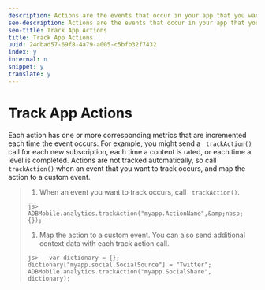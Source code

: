 ```yaml
---
description: Actions are the events that occur in your app that you want to measure.
seo-description: Actions are the events that occur in your app that you want to measure.
seo-title: Track App Actions
title: Track App Actions
uuid: 24dbad57-69f8-4a79-a005-c5bfb32f7432
index: y
internal: n
snippet: y
translate: y
---
```


# Track App Actions

Each action has one or more corresponding metrics that are incremented each time the event occurs. For example, you might send a ` trackAction()` call for each new subscription, each time a content is rated, or each time a level is completed. Actions are not tracked automatically, so call ` trackAction()` when an event that you want to track occurs, and map the action to a custom event. 

>1. When an event you want to track occurs, call ` trackAction()`.
>
>   ```
>   js>   ADBMobile.analytics.trackAction("myapp.ActionName",&amp;nbsp;{});
>   ```
>
>1. Map the action to a custom event.
>   You can also send additional context data with each track action call. 
>
>   ```
>   js>   var dictionary = {}; 
>   dictionary["myapp.social.SocialSource"] = "Twitter"; 
>   ADBMobile.analytics.trackAction("myapp.SocialShare", dictionary);
>   ```
>
